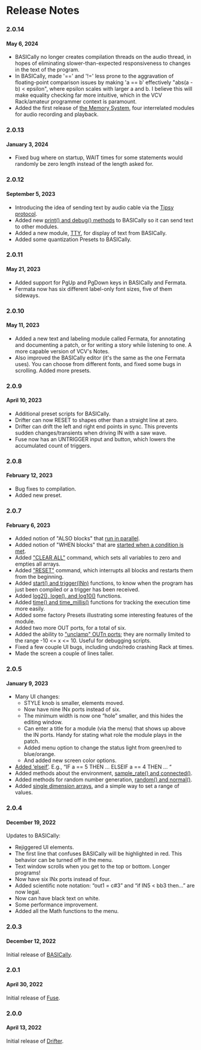 # Release Notes

### 2.0.14
#### May 6, 2024
* BASICally no longer creates compilation threads on the audio thread, in hopes of eliminating
slower-than-expected responsiveness to changes in the text of the program.
* In BASICally, made '==' and '!=' less prone to the aggravation of floating-point comparison issues by making 'a == b' effectively "abs(a - b) < epsilon", where epsilon scales with larger a and b. I believe this will make equality checking far more intuitive, which in the VCV Rack/amateur programmer context is paramount.
* Added the first release of [the Memory System](https://github.com/mahlenmorris/VCVRack/blob/main/Memory.md), four interrelated modules for audio recording and playback.

### 2.0.13
#### January 3, 2024
* Fixed bug where on startup, WAIT times for some statements would randomly be zero length
instead of the length asked for.

### 2.0.12
#### September 5, 2023
* Introducing the idea of sending text by audio cable via the
[Tipsy protocol](https://github.com/baconpaul/tipsy-encoder).
* Added new [print() and debug() methods](https://github.com/mahlenmorris/VCVRack/blob/main/README.md#text-functions)
to BASICally so it can send text to other modules.
* Added a new module, [TTY](https://library.vcvrack.com/StochasticTelegraph/TTY), for display of text from BASICally.
* Added some quantization Presets to BASICally.

### 2.0.11
#### May 21, 2023
* Added support for PgUp and PgDown keys in BASICally and Fermata.
* Fermata now has six different label-only font sizes, five of them sideways.

### 2.0.10
#### May 11, 2023
* Added a new text and labeling module called Fermata, for annotating and
documenting a patch, or for writing a story while listening to one.
A more capable version of VCV's Notes.
* Also improved the BASICally editor (it's the same as the one Fermata uses).
You can choose from different fonts, and fixed some bugs in scrolling. Added
more presets.

### 2.0.9
#### April 10, 2023
* Additional preset scripts for BASICally.
* Drifter can now RESET to shapes other than a straight line at zero.
* Drifter can drift the left and right end points in sync. This prevents
sudden changes/transients when driving IN with a saw wave.
* Fuse now has an UNTRIGGER input and button, which lowers the accumulated
count of triggers.

### 2.0.8
#### February 12, 2023
* Bug fixes to compilation.
* Added new preset.

### 2.0.7
#### February 6, 2023
* Added notion of "ALSO blocks" that [run in parallel](https://github.com/mahlenmorris/VCVRack#also-blocks).
* Added notion of "WHEN blocks" that are [started when a condition is met](https://github.com/mahlenmorris/VCVRack#when-blocks).
* Added ["CLEAR ALL"](https://github.com/mahlenmorris/VCVRack#clear-all) command, which sets all variables to zero and empties all
arrays.
* Added ["RESET"](https://github.com/mahlenmorris/VCVRack#reset) command, which interrupts all blocks and restarts them from the beginning.
* Added [start() and trigger(INn)](https://github.com/mahlenmorris/VCVRack/edit/main/README.md#functions) functions, to know when the program has
just been compiled or a trigger has been received.
* Added [log2(), loge(), and log10()](https://github.com/mahlenmorris/VCVRack/edit/main/README.md#functions) functions.
* Added [time() and time_millis()](https://github.com/mahlenmorris/VCVRack/edit/main/README.md#functions) functions for tracking the execution time
more easily.
* Added some factory Presets illustrating some interesting features of the
module.
* Added two more OUT ports, for a total of six.
* Added the ability to ["unclamp" OUTn ports](https://github.com/mahlenmorris/VCVRack/edit/main/README.md#clampunclamp-outn-values); they are normally limited to the
range -10 <= x <= 10. Useful for debugging scripts.  
* Fixed a few couple UI bugs, including undo/redo crashing Rack at times.
* Made the screen a couple of lines taller.

### 2.0.5
#### January 9, 2023

* Many UI changes:
  * STYLE knob is smaller, elements moved.
  * Now have nine INx ports instead of six.
  * The minimum width is now one “hole” smaller, and this hides the editing window.
  * Can enter a title for a module (via the menu) that shows up above the IN ports. Handy for stating what role the module plays in the patch.
  * Added menu option to change the status light from green/red to blue/orange.
  * And added new screen color options.
* [Added ‘elseif’](https://github.com/mahlenmorris/VCVRack/blob/main/README.md#if-statements-conditional-behavior). E.g., “IF a == 5 THEN … ELSEIF a == 4 THEN … “
* Added methods about the environment, [sample_rate() and connected()](https://github.com/mahlenmorris/VCVRack/blob/main/README.md#setting-and-using-variables-assignment-and-math).
* Added methods for random number generation, [random() and normal()](https://github.com/mahlenmorris/VCVRack/blob/main/README.md#setting-and-using-variables-assignment-and-math).
* Added [single dimension arrays](https://github.com/mahlenmorris/VCVRack/blob/main/README.md#arrays), and a simple way to set a range of values.

### 2.0.4
#### December 19, 2022
Updates to BASICally:
* Rejiggered UI elements.
* The first line that confuses BASICally will be highlighted in red. This behavior can be turned off in the menu.
* Text window scrolls when you get to the top or bottom. Longer programs!
* Now have six INx ports instead of four.
* Added scientific note notation: “out1 = c#3” and “if IN5 < bb3 then…” are now legal.
* Now can have black text on white.
* Some performance improvement.
* Added all the Math functions to the menu.

### 2.0.3
#### December 12, 2022
Initial release of [BASICally](https://github.com/mahlenmorris/VCVRack/blob/main/README.md#basically).

### 2.0.1
#### April 30, 2022
Initial release of [Fuse](https://github.com/mahlenmorris/VCVRack/blob/main/README.md#fuse).

### 2.0.0
#### April 13, 2022

Initial release of [Drifter](https://github.com/mahlenmorris/VCVRack/blob/main/README.md#drifter).
